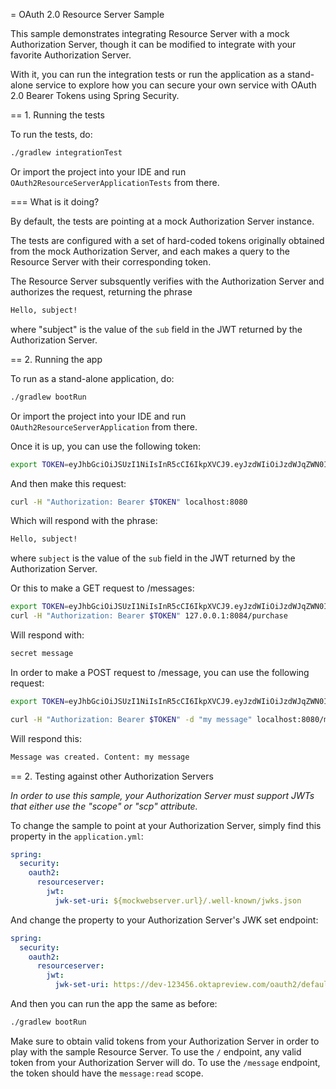 = OAuth 2.0 Resource Server Sample

This sample demonstrates integrating Resource Server with a mock Authorization Server, though it can be modified to integrate
with your favorite Authorization Server.

With it, you can run the integration tests or run the application as a stand-alone service to explore how you can
secure your own service with OAuth 2.0 Bearer Tokens using Spring Security.

== 1. Running the tests

To run the tests, do:

```bash
./gradlew integrationTest
```

Or import the project into your IDE and run `OAuth2ResourceServerApplicationTests` from there.

=== What is it doing?

By default, the tests are pointing at a mock Authorization Server instance.

The tests are configured with a set of hard-coded tokens originally obtained from the mock Authorization Server,
and each makes a query to the Resource Server with their corresponding token.

The Resource Server subsquently verifies with the Authorization Server and authorizes the request, returning the phrase

```bash
Hello, subject!
```

where "subject" is the value of the `sub` field in the JWT returned by the Authorization Server.

== 2. Running the app

To run as a stand-alone application, do:

```bash
./gradlew bootRun
```

Or import the project into your IDE and run `OAuth2ResourceServerApplication` from there.

Once it is up, you can use the following token:

```bash
export TOKEN=eyJhbGciOiJSUzI1NiIsInR5cCI6IkpXVCJ9.eyJzdWIiOiJzdWJqZWN0IiwiZXhwIjoyMTY0MjQ1ODgwLCJhdXRob3JpdGllcyI6WyJST0xFX1VTRVIiXSwianRpIjoiMDFkOThlZWEtNjc0MC00OGRlLTk4ODAtYzM5ZjgyMGZiNzVlIiwiY2xpZW50X2lkIjoibm9zY29wZXMiLCJzY29wZSI6WyJub25lIl19.VOzgGLOUuQ_R2Ur1Ke41VaobddhKgUZgto7Y3AGxst7SuxLQ4LgWwdSSDRx-jRvypjsCgYPbjAYLhn9nCbfwtCitkymUKUNKdebvVAI0y8YvliWTL5S-GiJD9dN8SSsXUla9A4xB_9Mt5JAlRpQotQSCLojVSKQmjhMpQWmYAlKVjnlImoRwQFPI4w3Ijn4G4EMTKWUYRfrD0-WNT9ZYWBeza6QgV6sraP7ToRB3eQLy2p04cU40X-RHLeYCsMBfxsMMh89CJff-9tn7VDKi1hAGc_Lp9yS9ZaItJuFJTjf8S_vsjVB1nBhvdS_6IED_m_fOU52KiGSO2qL6shxHvg
```

And then make this request:

```bash
curl -H "Authorization: Bearer $TOKEN" localhost:8080
```

Which will respond with the phrase:

```bash
Hello, subject!
```

where `subject` is the value of the `sub` field in the JWT returned by the Authorization Server.

Or this to make a GET request to /messages:

```bash
export TOKEN=eyJhbGciOiJSUzI1NiIsInR5cCI6IkpXVCJ9.eyJzdWIiOiJzdWJqZWN0IiwiZXhwIjoyMTk4NTkwOTQ4LCJhdXRob3JpdGllcyI6WyJST0xFX1VTRVIiXSwianRpIjoiMDJhYzQ3ZTQtZTEyYi00N2Y4LWEzZTEtMjZiZjZhNGYzOGRmIiwiY2xpZW50X2lkIjoicmVhZGVyIiwic2NvcGUiOlsibWVzc2FnZTpyZWFkIl19.gSwMxZ0oVaG7XRggHZh-z6A3tvthMb-G0x-Q2TdpxkDOdywNmo8AapHcbgn7IM-hR8aN_8h2o4IVW8MTtbydM1LgBr_qB2nkKzHiBFfTjykyDwV94jQqkJPZueXhoEh5bV02zz7oF88JhspraCgPcHsvSWmaz2dQC3sZvu90DMDA9DiKiPEpV_AYt8dEl1zelpjvr9V12AWDFb8OkAVSYNnztSWqD_sGtkgIdFYLaB4sWeVDOIVFb5G2Zsi-7tFe1QfWFl293M-lmJ9VNiK_o223wA97jiEKQBegZahJDulA-iXqdtPEvuIW-IXpA6w4rY_dCOtG48Wwvb3K7GxYbg
curl -H "Authorization: Bearer $TOKEN" 127.0.0.1:8084/purchase

```

Will respond with:

```bash
secret message
```

In order to make a POST request to /message, you can use the following request:

```bash
export TOKEN=eyJhbGciOiJSUzI1NiIsInR5cCI6IkpXVCJ9.eyJzdWIiOiJzdWJqZWN0IiwiZXhwIjoyMTY0MjQzOTA0LCJhdXRob3JpdGllcyI6WyJST0xFX1VTRVIiXSwianRpIjoiZGI4ZjgwMzQtM2VlNy00NjBjLTk3NTEtMDJiMDA1OWI5NzA4IiwiY2xpZW50X2lkIjoid3JpdGVyIiwic2NvcGUiOlsibWVzc2FnZTp3cml0ZSJdfQ.USvpx_ntKXtchLmc93auJq0qSav6vLm4B7ItPzhrDH2xmogBP35eKeklwXK5GCb7ck1aKJV5SpguBlTCz0bZC1zAWKB6gyFIqedALPAran5QR-8WpGfl0wFqds7d8Jw3xmpUUBduRLab9hkeAhgoVgxevc8d6ITM7kRnHo5wT3VzvBU8DquedVXm5fbBnRPgG4_jOWJKbqYpqaR2z2TnZRWh3CqL82Orh1Ww1dJYF_fae1dTVV4tvN5iSndYcGxMoBaiw3kRRi6EyNxnXnt1pFtZqc1f6D9x4AHiri8_vpBp2vwG5OfQD5-rrleP_XlIB3rNQT7tu3fiqu4vUzQaEg

curl -H "Authorization: Bearer $TOKEN" -d "my message" localhost:8080/message
```

Will respond this:

```bash
Message was created. Content: my message
```

== 2. Testing against other Authorization Servers

_In order to use this sample, your Authorization Server must support JWTs that either use the "scope" or "scp" attribute._

To change the sample to point at your Authorization Server, simply find this property in the `application.yml`:

```yaml
spring:
  security:
    oauth2:
      resourceserver:
        jwt:
          jwk-set-uri: ${mockwebserver.url}/.well-known/jwks.json
```

And change the property to your Authorization Server's JWK set endpoint:

```yaml
spring:
  security:
    oauth2:
      resourceserver:
        jwt:
          jwk-set-uri: https://dev-123456.oktapreview.com/oauth2/default/v1/keys
```

And then you can run the app the same as before:

```bash
./gradlew bootRun
```

Make sure to obtain valid tokens from your Authorization Server in order to play with the sample Resource Server.
To use the `/` endpoint, any valid token from your Authorization Server will do.
To use the `/message` endpoint, the token should have the `message:read` scope.
